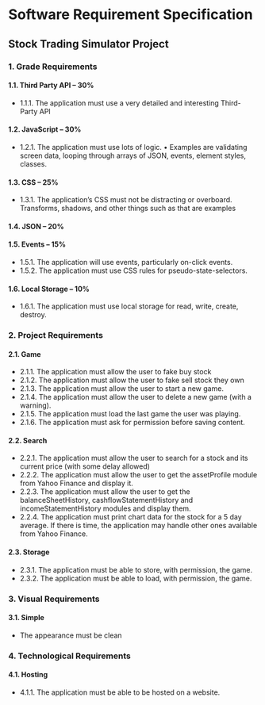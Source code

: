 # Software Requirement Specification
## Stock Trading Simulator Project
### 1.	Grade Requirements
#### 1.1.	Third Party API – 30%
 + 1.1.1.	The application must use a very detailed and interesting Third-Party API
#### 1.2.	JavaScript – 30%
+ 1.2.1. The application must use lots of logic.
      •	Examples are validating screen data, looping through arrays of JSON, events, element styles, classes.
#### 1.3.	CSS – 25%
+ 1.3.1. The application’s CSS must not be distracting or overboard. Transforms, shadows, and other things such as that are examples
#### 1.4.	JSON – 20%
#### 1.5.	Events – 15%
+ 1.5.1. The application will use events, particularly on-click events.
+ 1.5.2. The application must use CSS rules for pseudo-state-selectors.
#### 1.6.	Local Storage – 10%
+ 1.6.1.	The application must use local storage for read, write, create, destroy.
### 2.	Project Requirements
#### 2.1.	Game
+ 2.1.1. The application must allow the user to fake buy stock
+ 2.1.2. The application must allow the user to fake sell stock they own
+ 2.1.3. The application must allow the user to start a new game.
+  2.1.4. The application must allow the user to delete a new game (with a warning).
+ 2.1.5. The application must load the last game the user was playing.
+ 2.1.6. The application must ask for permission before saving content.
#### 2.2.	Search
+ 2.2.1. The application must allow the user to search for a stock and its current price (with some delay allowed)
+ 2.2.2. The application must allow the user to get the assetProfile module from Yahoo Finance and display it.
+ 2.2.3. The application must allow the user to get the balanceSheetHistory, cashflowStatementHistory and incomeStatementHistory modules and display them.
+ 2.2.4. The application must print chart data for the stock for a 5 day average. 
  If there is time, the application may handle other ones available from Yahoo Finance.
#### 2.3.	Storage
+ 2.3.1. The application must be able to store, with permission, the game.
+ 2.3.2. The application must be able to load, with permission, the game.
### 3.	Visual Requirements
#### 3.1.	Simple
+ The appearance must be clean
### 4.	Technological Requirements
#### 4.1.	Hosting
+ 4.1.1.	The application must be able to be hosted on a website.



